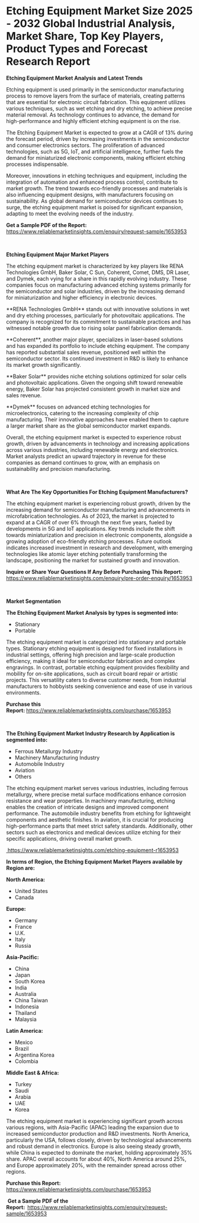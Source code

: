 <p><h1>Etching Equipment Market Size 2025 - 2032 Global Industrial Analysis, Market Share, Top Key Players, Product Types and Forecast Research Report</h1></p><p><strong>Etching Equipment Market Analysis and Latest Trends</strong></p>
<p><p>Etching equipment is used primarily in the semiconductor manufacturing process to remove layers from the surface of materials, creating patterns that are essential for electronic circuit fabrication. This equipment utilizes various techniques, such as wet etching and dry etching, to achieve precise material removal. As technology continues to advance, the demand for high-performance and highly efficient etching equipment is on the rise.</p><p>The Etching Equipment Market is expected to grow at a CAGR of 13% during the forecast period, driven by increasing investments in the semiconductor and consumer electronics sectors. The proliferation of advanced technologies, such as 5G, IoT, and artificial intelligence, further fuels the demand for miniaturized electronic components, making efficient etching processes indispensable. </p><p>Moreover, innovations in etching techniques and equipment, including the integration of automation and enhanced process control, contribute to market growth. The trend towards eco-friendly processes and materials is also influencing equipment designs, with manufacturers focusing on sustainability. As global demand for semiconductor devices continues to surge, the etching equipment market is poised for significant expansion, adapting to meet the evolving needs of the industry.</p></p>
<p><strong>Get a Sample PDF of the Report:&nbsp;</strong> <a href="https://www.reliablemarketinsights.com/enquiry/request-sample/1653953?utm_campaign=1894&utm_medium=2&utm_source=Github&utm_content=ia&utm_term=18042025&utm_id=etching-equipment">https://www.reliablemarketinsights.com/enquiry/request-sample/1653953</a></p>
<p>&nbsp;</p>
<p><strong>Etching Equipment Major Market Players</strong></p>
<p><p>The etching equipment market is characterized by key players like RENA Technologies GmbH, Baker Solar, C Sun, Coherent, Comet, DMS, DR Laser, and Dymek, each vying for a share in this rapidly evolving industry. These companies focus on manufacturing advanced etching systems primarily for the semiconductor and solar industries, driven by the increasing demand for miniaturization and higher efficiency in electronic devices.</p><p>**RENA Technologies GmbH** stands out with innovative solutions in wet and dry etching processes, particularly for photovoltaic applications. The company is recognized for its commitment to sustainable practices and has witnessed notable growth due to rising solar panel fabrication demands.</p><p>**Coherent**, another major player, specializes in laser-based solutions and has expanded its portfolio to include etching equipment. The company has reported substantial sales revenue, positioned well within the semiconductor sector. Its continued investment in R&D is likely to enhance its market growth significantly.</p><p>**Baker Solar** provides niche etching solutions optimized for solar cells and photovoltaic applications. Given the ongoing shift toward renewable energy, Baker Solar has projected consistent growth in market size and sales revenue.</p><p>**Dymek** focuses on advanced etching technologies for microelectronics, catering to the increasing complexity of chip manufacturing. Their innovative approaches have enabled them to capture a larger market share as the global semiconductor market expands.</p><p>Overall, the etching equipment market is expected to experience robust growth, driven by advancements in technology and increasing applications across various industries, including renewable energy and electronics. Market analysts predict an upward trajectory in revenue for these companies as demand continues to grow, with an emphasis on sustainability and precision manufacturing.</p></p>
<p>&nbsp;</p>
<p><strong>What Are The Key Opportunities For Etching Equipment Manufacturers?</strong></p>
<p><p>The etching equipment market is experiencing robust growth, driven by the increasing demand for semiconductor manufacturing and advancements in microfabrication technologies. As of 2023, the market is projected to expand at a CAGR of over 6% through the next five years, fueled by developments in 5G and IoT applications. Key trends include the shift towards miniaturization and precision in electronic components, alongside a growing adoption of eco-friendly etching processes. Future outlook indicates increased investment in research and development, with emerging technologies like atomic layer etching potentially transforming the landscape, positioning the market for sustained growth and innovation.</p></p>
<p><strong>Inquire or Share Your Questions If Any Before Purchasing This Report:</strong> <a href="https://www.reliablemarketinsights.com/enquiry/pre-order-enquiry/1653953?utm_campaign=1894&utm_medium=2&utm_source=Github&utm_content=ia&utm_term=18042025&utm_id=etching-equipment">https://www.reliablemarketinsights.com/enquiry/pre-order-enquiry/1653953</a></p>
<p>&nbsp;</p>
<p><strong>Market Segmentation</strong></p>
<p><strong>The Etching Equipment Market Analysis by types is segmented into:</strong></p>
<p><ul><li>Stationary</li><li>Portable</li></ul></p>
<p><p>The etching equipment market is categorized into stationary and portable types. Stationary etching equipment is designed for fixed installations in industrial settings, offering high precision and large-scale production efficiency, making it ideal for semiconductor fabrication and complex engravings. In contrast, portable etching equipment provides flexibility and mobility for on-site applications, such as circuit board repair or artistic projects. This versatility caters to diverse customer needs, from industrial manufacturers to hobbyists seeking convenience and ease of use in various environments.</p></p>
<p><strong>Purchase this Report:&nbsp;</strong><a href="https://www.reliablemarketinsights.com/purchase/1653953?utm_campaign=1894&utm_medium=2&utm_source=Github&utm_content=ia&utm_term=18042025&utm_id=etching-equipment">https://www.reliablemarketinsights.com/purchase/1653953</a></p>
<p>&nbsp;</p>
<p><strong>The Etching Equipment Market Industry Research by Application is segmented into:</strong></p>
<p><ul><li>Ferrous Metallurgy Industry</li><li>Machinery Manufacturing Industry</li><li>Automobile Industry</li><li>Aviation</li><li>Others</li></ul></p>
<p><p>The etching equipment market serves various industries, including ferrous metallurgy, where precise metal surface modifications enhance corrosion resistance and wear properties. In machinery manufacturing, etching enables the creation of intricate designs and improved component performance. The automobile industry benefits from etching for lightweight components and aesthetic finishes. In aviation, it is crucial for producing high-performance parts that meet strict safety standards. Additionally, other sectors such as electronics and medical devices utilize etching for their specific applications, driving overall market growth.</p></p>
<p><a href="https://www.reliablemarketinsights.com/etching-equipment-r1653953?utm_campaign=1894&utm_medium=2&utm_source=Github&utm_content=ia&utm_term=18042025&utm_id=etching-equipment">&nbsp;https://www.reliablemarketinsights.com/etching-equipment-r1653953</a></p>
<p><strong>In terms of Region, the Etching Equipment Market Players available by Region are:</strong></p>
<p>
    <p> <strong> North America: </strong>
        <ul>
            <li>United States</li>
            <li>Canada</li>
        </ul>
        </p> 
    <p> <strong> Europe: </strong>
        <ul>
            <li>Germany</li>
            <li>France</li>
            <li>U.K.</li>
            <li>Italy</li>
            <li>Russia</li>
        </ul>
        </p> 
    <p> <strong> Asia-Pacific: </strong>
        <ul>
            <li>China</li>
            <li>Japan</li>
            <li>South Korea</li>
            <li>India</li>
            <li>Australia</li>
            <li>China Taiwan</li>
            <li>Indonesia</li>
            <li>Thailand</li>
            <li>Malaysia</li>
        </ul>
        </p> 
    <p> <strong> Latin America: </strong>
        <ul>
            <li>Mexico</li>
            <li>Brazil</li>
            <li>Argentina Korea</li>
            <li>Colombia</li>
        </ul>
        </p> 
    <p> <strong> Middle East & Africa: </strong>
        <ul>
            <li>Turkey</li>
            <li>Saudi</li>
            <li>Arabia</li>
            <li>UAE</li>
            <li>Korea</li>
        </ul>
    </p>
    </p>
<p><p>The etching equipment market is experiencing significant growth across various regions, with Asia-Pacific (APAC) leading the expansion due to increased semiconductor production and R&D investments. North America, particularly the USA, follows closely, driven by technological advancements and robust demand in electronics. Europe is also seeing steady growth, while China is expected to dominate the market, holding approximately 35% share. APAC overall accounts for about 40%, North America around 25%, and Europe approximately 20%, with the remainder spread across other regions.</p></p>
<p><strong>Purchase this Report: </strong><a href="https://www.reliablemarketinsights.com/purchase/1653953?utm_campaign=1894&utm_medium=2&utm_source=Github&utm_content=ia&utm_term=18042025&utm_id=etching-equipment">https://www.reliablemarketinsights.com/purchase/1653953</a></p>
<p>&nbsp;<strong>Get a Sample PDF of the Report:&nbsp;&nbsp;</strong><a href="https://www.reliablemarketinsights.com/enquiry/request-sample/1653953?utm_campaign=1894&utm_medium=2&utm_source=Github&utm_content=ia&utm_term=18042025&utm_id=etching-equipment">https://www.reliablemarketinsights.com/enquiry/request-sample/1653953</a></p>
<p><strong></strong></p>
<p><p></p><p></p><p></p></p>